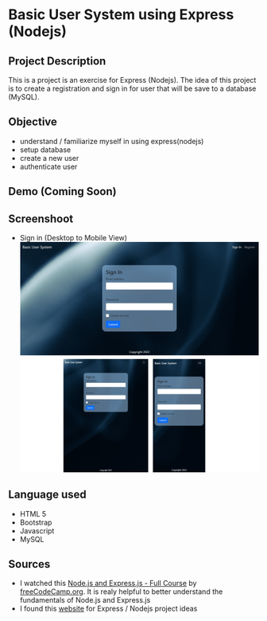 # Basic User System using Express (Nodejs)

## Project Description
This is a project is an exercise for Express (Nodejs). The idea of this project is to create a registration and sign in for user that will be save to a database (MySQL).

## Objective
- understand / familiarize myself in using express(nodejs)
- setup database
- create a new user
- authenticate user

## Demo (Coming Soon)

## Screenshoot
- Sign in (Desktop to Mobile View)
  ![Mobile](documentation/desktop-to-mobile-v2.png)

## Language used
- HTML 5
- Bootstrap
- Javascript
- MySQL

## Sources
- I watched this [Node.js and Express.js - Full Course](https://youtu.be/Oe421EPjeBE) by [freeCodeCamp.org](https://www.youtube.com/channel/UC8butISFwT-Wl7EV0hUK0BQ). It is realy helpful to better understand the fundamentals of Node.js and Express.js 
- I found this [website](https://www.blog.duomly.com/node-js-project-ideas-for-beginners/) for Express / Nodejs project ideas
